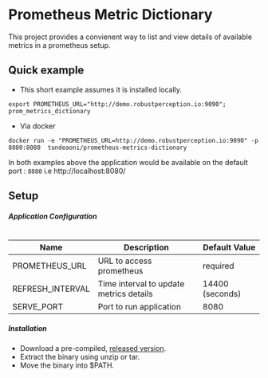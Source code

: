 # Prometheus Metric Dictionary
This project provides a convienent way to list and view details of available metrics in a prometheus setup.


## Quick example
- This short example assumes it is installed locally.
```
export PROMETHEUS_URL="http://demo.robustperception.io:9090"; prom_metrics_dictionary 
```
- Via docker 
```
docker run -e "PROMETHEUS_URL=http://demo.robustperception.io:9090" -p 8080:8080  tundeaoni/prometheus-metrics-dictionary
```
In both examples above the application would be available on the default port : `8080` i.e http://localhost:8080/

## Setup
##### Application Configuration
#

|  Name |  Description | Default Value  |
|---|---|---|
| PROMETHEUS_URL  |  URL to access prometheus |  required |
| REFRESH_INTERVAL  |  Time interval to update metrics details | 14400  (seconds)  |
| SERVE_PORT  |  Port to run application |  8080 |


##### Installation
- Download a pre-compiled, [released version](https://github.com/tundeaoni/prometheus-metric-dictionary/releases).
- Extract the binary using unzip or tar.
- Move the binary into $PATH.